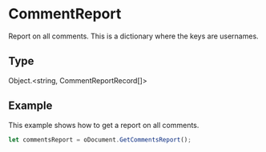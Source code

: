 # CommentReport

Report on all comments.
This is a dictionary where the keys are usernames.

## Type

Object.&lt;string, CommentReportRecord[]&gt;



## Example

This example shows how to get a report on all comments.

```javascript editor-docx
let commentsReport = oDocument.GetCommentsReport();
```
